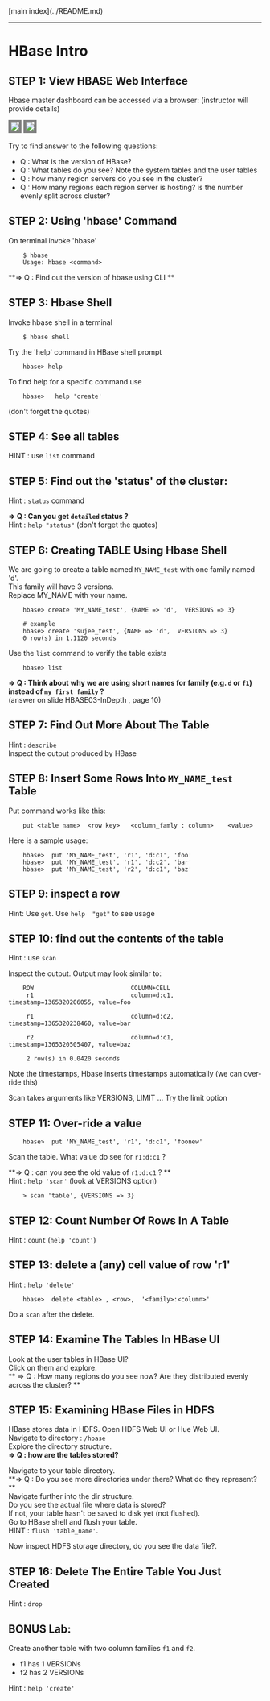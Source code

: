 <link rel='stylesheet' href='../assets/css/main.css'/>
[main index](../README.md)

---- 

# HBase Intro


## STEP 1: View HBASE Web Interface
Hbase master dashboard can be accessed via a browser:
(instructor will provide details)


<img src="../assets/images/5.1a-hbase-UI.png" style="border: 5px solid grey ; max-width:100%;" />

<img src="../assets/images/5.1b-hbase-master-ui.png" style="border: 5px solid grey ; max-width:100%;" />


Try to find answer to the following questions:
* Q : What is the version of  HBase?
* Q : What tables do you see?  Note the system tables and the user tables
* Q : how many region servers do you see in the cluster?
* Q : How many regions each region server is hosting?  is the number evenly split across cluster?


## STEP 2: Using 'hbase' Command
On terminal invoke 'hbase'
```
    $ hbase
    Usage: hbase <command>
```

**=> Q : Find out the version of hbase using CLI **  


## STEP 3: Hbase Shell
Invoke hbase shell in a terminal
```
    $ hbase shell
```
    
Try the 'help' command in HBase shell prompt
```
    hbase> help
```

To find help for a specific command use
```
    hbase>   help 'create'
```
(don't forget the quotes)

## STEP 4: See all tables
HINT : use `list` command


## STEP 5: Find out the 'status' of the cluster:
Hint : `status` command

**=> Q : Can you get `detailed` status ?**  
Hint : `help "status"`   (don't forget the quotes)



## STEP 6: Creating TABLE Using Hbase Shell
We are going to create a table named `MY_NAME_test` with one family named 'd'.  
This family will have 3 versions.  
Replace MY_NAME with your name.

```
    hbase> create 'MY_NAME_test', {NAME => 'd',  VERSIONS => 3}

    # example
    hbase> create 'sujee_test', {NAME => 'd',  VERSIONS => 3}
    0 row(s) in 1.1120 seconds
```

Use the `list` command to verify the table exists
```
    hbase> list
```

**=> Q : Think about why we are using short names for family (e.g.  `d`  or `f1`) instead of `my first family` ?**  
(answer on slide HBASE03-InDepth ,   page 10)

## STEP 7: Find Out More About The Table
Hint : `describe`   
Inspect the output produced by HBase


## STEP 8: Insert Some Rows Into `MY_NAME_test` Table
Put command works like this:
```
    put <table name>  <row key>   <column_famly : column>    <value>
```
Here is a sample usage:
```
    hbase>  put 'MY_NAME_test', 'r1', 'd:c1', 'foo'
    hbase>  put 'MY_NAME_test', 'r1', 'd:c2', 'bar'
    hbase>  put 'MY_NAME_test', 'r2', 'd:c1', 'baz'
```


## STEP 9: inspect a row
Hint: Use `get`.   Use `help  "get"` to see usage


## STEP 10: find out the contents of the table
Hint : use `scan`  

Inspect the output.  Output may look similar to:
```
    ROW                           COLUMN+CELL
     r1                           column=d:c1, timestamp=1365320206055, value=foo

     r1                           column=d:c2, timestamp=1365320238460, value=bar

     r2                           column=d:c1, timestamp=1365320505407, value=baz

     2 row(s) in 0.0420 seconds
```

Note the timestamps, Hbase inserts timestamps automatically (we can over-ride this)

Scan takes arguments like VERSIONS, LIMIT ...
Try the limit option


## STEP 11:  Over-ride a value
```
    hbase>  put 'MY_NAME_test', 'r1', 'd:c1', 'foonew'
```

Scan the table.  What value do see for  `r1:d:c1` ?

**=> Q : can you see the old value of `r1:d:c1` ? **  
Hint : `help 'scan'`  (look at VERSIONS option)
```
    > scan 'table', {VERSIONS => 3}
```


## STEP 12: Count Number Of Rows In A Table
Hint : `count`  (`help 'count'`)


## STEP 13: delete a (any) cell value of row 'r1'
Hint : `help 'delete'`  

```
    hbase>  delete <table> , <row>,  '<family>:<column>'
```

Do a `scan` after the delete.


## STEP 14: Examine The Tables In HBase UI
Look at the user tables in HBase UI?  
Click on them and explore.   
** => Q : How many regions do you see now?  Are they distributed evenly across the cluster? **   



## STEP 15: Examining HBase Files in HDFS
HBase stores data in HDFS. 
Open HDFS Web UI or  Hue Web UI.   
Navigate to directory : `/hbase`   
Explore the directory structure.   
**=> Q : how are the tables stored?**   

Navigate to your table directory.   
**=> Q : Do you see more directories under there?  What do they represent? **   
Navigate further into the dir structure.  
Do you see the actual file where data is stored?   
If not, your table hasn't be saved to disk yet (not flushed).   
Go to HBase shell and flush your table.  
HINT : `flush 'table_name'`.   

Now inspect  HDFS storage directory, do you see the data file?.


## STEP 16:  Delete The Entire Table You Just Created
Hint : `drop`


## BONUS Lab:
Create another table with two column families `f1`  and `f2`.  

* f1 has 1 VERSIONs
* f2 has 2 VERSIONs

Hint : `help 'create'`
